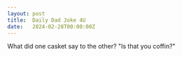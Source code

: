 ```yaml
---
layout: post
title:  Daily Dad Joke 4U
date:   2024-02-28T00:00:00Z
---
```

What did one casket say to the other? "Is that you coffin?"
